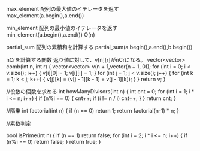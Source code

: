 max_element 配列の最大値のイテレータを返す max_element(a.begin(),a.end())

min_element 配列の最小値のイテレータを返す min_element(a.begin(),a.end()) O(n)

partial_sum 配列の累積和を計算する partial_sum(a.begin(),a.end(),b.begin()) 



nCrを計算する関数 返り値に対して、v[n][r]がnCrになる。
vector<vector<long long>> comb(int n, int r) {
  vector<vector<long long>> v(n + 1,vector<long long>(n + 1, 0));
  for (int i = 0; i < v.size(); i++) {
    v[i][0] = 1;
    v[i][i] = 1;
  }
  for (int j = 1; j < v.size(); j++) {
    for (int k = 1; k < j; k++) {
      v[j][k] = (v[j - 1][k - 1] + v[j - 1][k]);
    }
  }
  return v;
}

//役数の個数を求める
int howManyDivisors(int n) {
    int cnt = 0;
    for (int i = 1; i * i <= n; i++) {
        if (n%i == 0) {
            cnt++;
            if (i != n / i) cnt++;
        }
    }
    return cnt;
}

//階乗
int factorial(int n) {
    if (n == 0) return 1;
    return factorial(n-1) * n;
}

//素数判定

bool isPrime(int n) {
    if (n == 1) return false;
    for (int i = 2; i * i <= n; i++) {
        if (n%i == 0) return false;
    }
    return true;
}